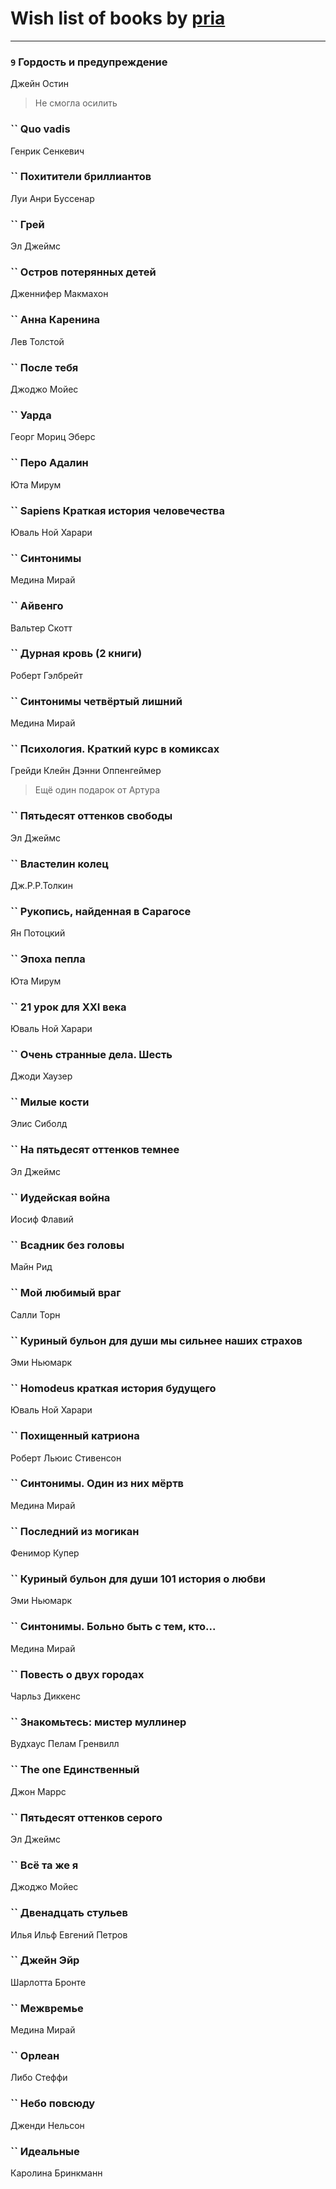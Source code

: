 # Wish list of books by [pria](http://vk.com/id128917939)
---

### `9` Гордость и предупреждение
Джейн Остин
> Не смогла осилить

### `` Quo vadis
Генрик Сенкевич

### `` Похитители бриллиантов
Луи Анри Буссенар

### `` Грей
Эл Джеймс

### `` Остров потерянных детей
Дженнифер Макмахон

### `` Анна Каренина
Лев Толстой

### `` После тебя
Джоджо Мойес

### `` Уарда
Георг Мориц Эберс

### `` Перо Адалин
Юта Мирум

### `` Sapiens Краткая история человечества
Юваль Ной Харари

### `` Синтонимы
Медина Мирай

### `` Айвенго
Вальтер Скотт

### `` Дурная кровь (2 книги)
Роберт Гэлбрейт

### `` Синтонимы четвёртый лишний
Медина Мирай

### `` Психология. Краткий курс в комиксах
Грейди Клейн Дэнни Оппенгеймер
> Ещё один подарок от Артура

### `` Пятьдесят оттенков свободы
Эл Джеймс

### `` Властелин колец
Дж.Р.Р.Толкин

### `` Рукопись, найденная в Сарагосе
Ян Потоцкий

### `` Эпоха пепла
Юта Мирум

### `` 21 урок для XXI века
Юваль Ной Харари

### `` Очень странные дела. Шесть
Джоди Хаузер

### `` Милые кости
Элис Сиболд

### `` На пятьдесят оттенков темнее
Эл Джеймс

### `` Иудейская война
Иосиф Флавий

### `` Всадник без головы
Майн Рид

### `` Мой любимый враг
Салли Торн

### `` Куриный бульон для души мы сильнее наших страхов
Эми Ньюмарк

### `` Homodeus краткая история будущего
Юваль Ной Харари

### `` Похищенный катриона
Роберт Льюис Стивенсон

### `` Синтонимы. Один из них мёртв
Медина Мирай

### `` Последний из могикан
Фенимор Купер

### `` Куриный бульон для души 101 история о любви
Эми Ньюмарк

### `` Синтонимы. Больно быть с тем, кто...
Медина Мирай

### `` Повесть о двух городах
Чарльз Диккенс

### `` Знакомьтесь: мистер муллинер
Вудхаус Пелам Гренвилл

### `` The one Единственный
Джон Маррс

### `` Пятьдесят оттенков серого
Эл Джеймс

### `` Всё та же я
Джоджо Мойес

### `` Двенадцать стульев
Илья Ильф Евгений Петров

### `` Джейн Эйр
Шарлотта Бронте

### `` Межвремье
Медина Мирай

### `` Орлеан
Либо Стеффи

### `` Небо повсюду
Дженди Нельсон

### `` Идеальные
Каролина Бринкманн

